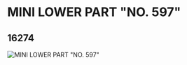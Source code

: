 # MINI LOWER PART "NO. 597"
## 16274
![MINI LOWER PART "NO. 597"](https://lc-www-live-s.legocdn.com/media/bricks/5/2/6057889.jpg)